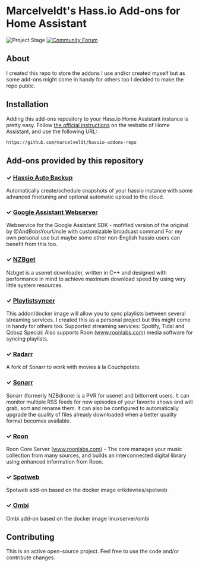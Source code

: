 # Marcelveldt's Hass.io Add-ons for Home Assistant

![Project Stage][project-stage-shield]
[![Community Forum][forum-shield]][forum]

## About
I created this repo to store the addons I use and/or created myself but as some add-ons might come in handy for others too I decided to make the repo public.

## Installation

Adding this add-ons repository to your Hass.io Home Assistant instance is
pretty easy. Follow [the official instructions][third-party-addons] on the
website of Home Assistant, and use the following URL:

```txt
https://github.com/marcelveldt/hassio-addons-repo
```

## Add-ons provided by this repository

### &#10003; [Hassio Auto Backup][addon-autobackup]

Automatically create/schedule snapshots of your hassio instance with some advanced finetuning and optional automatic upload to the cloud.


### &#10003; [Google Assistant Webserver][addon-google-assistant-webserver]

Webservice for the Google Assistant SDK - mofified version of the original by @AndBobsYourUncle with customizable broadcast command For my own personal use but maybe some other non-English hassio users can benefit from this too.


### &#10003; [NZBget][addon-nzbget]

Nzbget is a usenet downloader, written in C++ and designed with performance in mind to achieve maximum download speed by using very little system resources.


### &#10003; [Playlistsyncer][addon-playlistsyncer]

This addon/docker image will allow you to sync playlists between several streaming services. I created this as a personal project but this might come in handy for others too. Supported streaming services: Spotify, Tidal and Qobuz Special: Also supports Roon (www.roonlabs.com) media software for syncing playlists.


### &#10003; [Radarr][addon-radarr]

A fork of Sonarr to work with movies à la Couchpotato.


### &#10003; [Sonarr][addon-sonarr]

Sonarr (formerly NZBdrone) is a PVR for usenet and bittorrent users. It can monitor multiple RSS feeds for new episodes of your favorite shows and will grab, sort and rename them. It can also be configured to automatically upgrade the quality of files already downloaded when a better quality format becomes available.


### &#10003; [Roon][addon-roon]

Roon Core Server (www.roonlabs.com) - The core manages your music collection from many sources, and builds an interconnected digital library using enhanced information from Roon.


### &#10003; [Spotweb][addon-spotweb]

Spotweb add-on based on the docker image erikdevries/spotweb

### &#10003; [Ombi][addon-ombi]

Ombi add-on based on the docker image linuxserver/ombi

## Contributing

This is an active open-source project. Feel free to use the code and/or contribute changes.

[addon-autobackup]: https://github.com/marcelveldt/hassio-addons-repo/tree/master/autobackup
[addon-google-assistant-webserver]: https://github.com/marcelveldt/hassio-addons-repo/tree/master/google-assistant-webserver
[addon-nzbget]: https://github.com/marcelveldt/hassio-addons-repo/tree/master/nzbget
[addon-playlistsyncer]: https://github.com/marcelveldt/hassio-addons-repo/tree/master/playlistsyncer
[addon-radarr]: https://github.com/marcelveldt/hassio-addons-repo/tree/master/radarr
[addon-sonarr]: https://github.com/marcelveldt/hassio-addons-repo/tree/master/sonarr
[addon-roon]: https://github.com/marcelveldt/hassio-addons-repo/tree/master/roon
[addon-spotweb]: https://github.com/marcelveldt/hassio-addons-repo/tree/master/spotweb
[addon-ombi]: https://github.com/NizZ8/hassio-addons-repo/tree/master/ombi


[forum-shield]: https://img.shields.io/badge/community-forum-brightgreen.svg
[forum]: https://community.home-assistant.io/t/repository-marcelveldts-hassio-add-ons/99540
[maintenance-shield]: https://img.shields.io/maintenance/yes/2018.svg
[project-stage-shield]: https://img.shields.io/badge/project%20stage-production%20ready-brightgreen.svg
[third-party-addons]: https://home-assistant.io/hassio/installing_third_party_addons/
